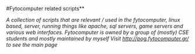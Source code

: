 #Fytocomputer related scripts**

*A collection of scripts that are relevant / used in the fytocomputer, linux based, server, running things like apache, sql servers, game servers and various web interfaces. Fytocomputer is owned by a group of (mostly) CSE students and mostly maintained by myself
Visit http://pog.fytocomputer.gr/ to see the main page*